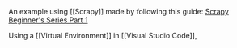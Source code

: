 An example using [[Scrapy]] made by following this guide: [Scrapy Beginner's Series Part 1](https://scrapeops.io/python-scrapy-playbook/scrapy-beginners-guide/#step-2---setup-our-scrapy-project) 

Using a [[Virtual Environment]] in [[Visual Studio Code]],